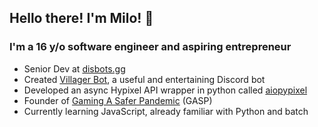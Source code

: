 ## Hello there<!-- general kenobi -->! I'm Milo! :wave:

### I'm a 16 y/o software engineer and aspiring entrepreneur
* Senior Dev at [disbots.gg](https://disbots.gg/)
* Created [Villager Bot](https://github.com/Villager-Dev/Villager-Bot), a useful and entertaining Discord bot
* Developed an async Hypixel API wrapper in python called [aiopypixel](https://github.com/Villager-Dev/aiopypixel)
* Founder of [Gaming A Safer Pandemic](https://saferpandemic.com) (GASP)
* Currently learning JavaScript, already familiar with Python and batch

<!--
### What languages do I know?
* Well acquainted with Python
* Some Java
* Some batch
* Currently learning JavaScript (Node.js specifically)
-->
